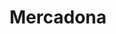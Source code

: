 ---
title: "Mercadona"
url: /madrid/mercadona-calle-del-monasterio-de-las-huelgas/
shop: Supermarkt
---